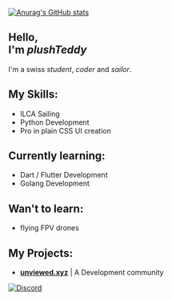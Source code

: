 [![Anurag's GitHub stats](https://github-readme-stats.vercel.app/api?username=plushTeddy)](https://github.com/anuraghazra/github-readme-stats)


Hello, \
I'm _plushTeddy_
-

I'm a swiss _student_, _coder_ and _sailor_.


My Skills:
-

- ILCA Sailing
- Python Development
- Pro in plain CSS UI creation


Currently learning:
-

- Dart / Flutter Development
- Golang Development


Wan't to learn:
-

- flying FPV drones


My Projects:
-

- __[unviewed.xyz](https://unviewed.xyz)__ | A Development community


[![Discord](https://lanyard-profile-readme.vercel.app/api/755112341548433489?theme=light&bg=809ecf&animated=true&hideDiscrim=false&borderRadius=40px&hideTimestamp=true&)](https://discord.com/users/755112341548433489)
